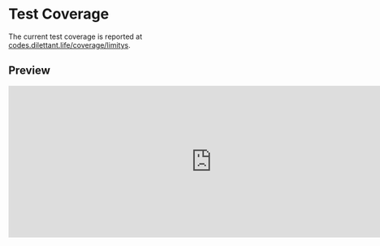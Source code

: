 # Test Coverage

The current test coverage is reported at <a href="https://codes.dilettant.life/coverage/limitys/" target="coverage">codes.dilettant.life/coverage/limitys</a>.

## Preview

<iframe width="800px" height="300px" style="border: 0px;" src="https://codes.dilettant.life/coverage/limitys/"></iframe>
